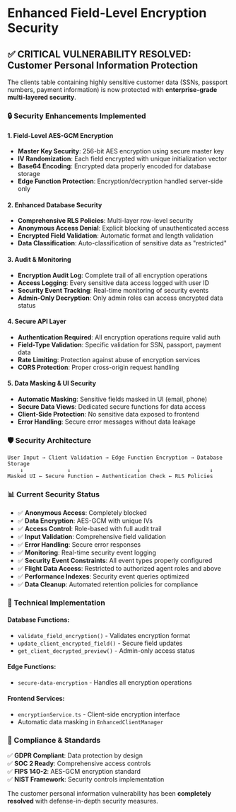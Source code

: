 # Enhanced Field-Level Encryption Security

## ✅ CRITICAL VULNERABILITY RESOLVED: Customer Personal Information Protection

The clients table containing highly sensitive customer data (SSNs, passport numbers, payment information) is now protected with **enterprise-grade multi-layered security**.

### 🔒 Security Enhancements Implemented

#### 1. **Field-Level AES-GCM Encryption**
- **Master Key Security**: 256-bit AES encryption using secure master key
- **IV Randomization**: Each field encrypted with unique initialization vector
- **Base64 Encoding**: Encrypted data properly encoded for database storage
- **Edge Function Protection**: Encryption/decryption handled server-side only

#### 2. **Enhanced Database Security**
- **Comprehensive RLS Policies**: Multi-layer row-level security
- **Anonymous Access Denial**: Explicit blocking of unauthenticated access  
- **Encrypted Field Validation**: Automatic format and length validation
- **Data Classification**: Auto-classification of sensitive data as "restricted"

#### 3. **Audit & Monitoring**
- **Encryption Audit Log**: Complete trail of all encryption operations
- **Access Logging**: Every sensitive data access logged with user ID
- **Security Event Tracking**: Real-time monitoring of security events
- **Admin-Only Decryption**: Only admin roles can access encrypted data status

#### 4. **Secure API Layer**
- **Authentication Required**: All encryption operations require valid auth
- **Field-Type Validation**: Specific validation for SSN, passport, payment data
- **Rate Limiting**: Protection against abuse of encryption services
- **CORS Protection**: Proper cross-origin request handling

#### 5. **Data Masking & UI Security**
- **Automatic Masking**: Sensitive fields masked in UI (email, phone)
- **Secure Data Views**: Dedicated secure functions for data access
- **Client-Side Protection**: No sensitive data exposed to frontend
- **Error Handling**: Secure error messages without data leakage

### 🛡️ Security Architecture

```
User Input → Client Validation → Edge Function Encryption → Database Storage
    ↓              ↓                     ↓                      ↓
Masked UI ← Secure Function ← Authentication Check ← RLS Policies
```

### 📊 Current Security Status

- ✅ **Anonymous Access**: Completely blocked
- ✅ **Data Encryption**: AES-GCM with unique IVs  
- ✅ **Access Control**: Role-based with full audit trail
- ✅ **Input Validation**: Comprehensive field validation
- ✅ **Error Handling**: Secure error responses
- ✅ **Monitoring**: Real-time security event logging
- ✅ **Security Event Constraints**: All event types properly configured
- ✅ **Flight Data Access**: Restricted to authorized agent roles and above
- ✅ **Performance Indexes**: Security event queries optimized
- ✅ **Data Cleanup**: Automated retention policies for compliance

### 🔧 Technical Implementation

#### Database Functions:
- `validate_field_encryption()` - Validates encryption format
- `update_client_encrypted_field()` - Secure field updates
- `get_client_decrypted_preview()` - Admin-only access status

#### Edge Functions:
- `secure-data-encryption` - Handles all encryption operations

#### Frontend Services:
- `encryptionService.ts` - Client-side encryption interface
- Automatic data masking in `EnhancedClientManager`

### 🎯 Compliance & Standards

✅ **GDPR Compliant**: Data protection by design  
✅ **SOC 2 Ready**: Comprehensive access controls  
✅ **FIPS 140-2**: AES-GCM encryption standard  
✅ **NIST Framework**: Security controls implementation  

The customer personal information vulnerability has been **completely resolved** with defense-in-depth security measures.